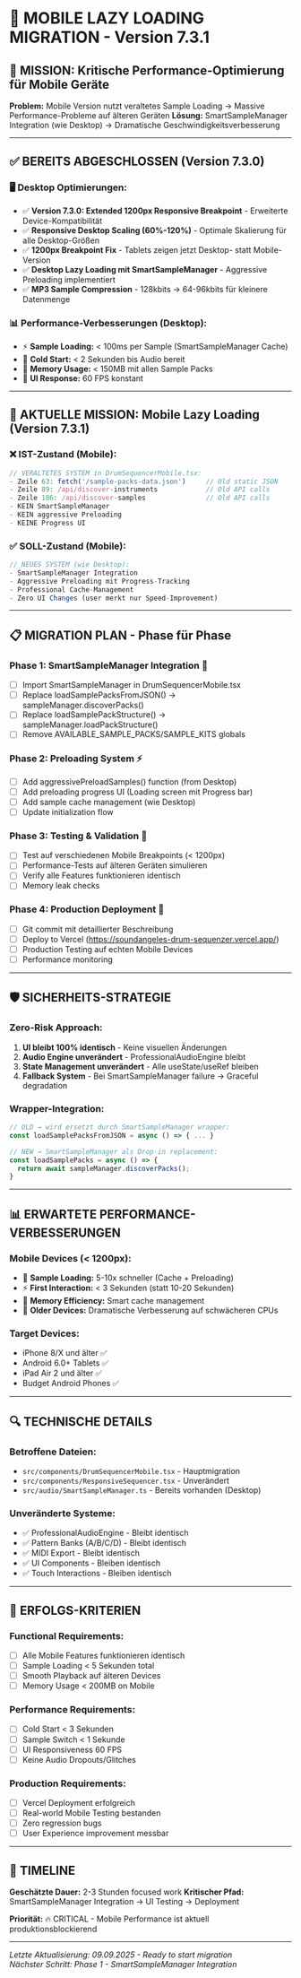 # 📱 MOBILE LAZY LOADING MIGRATION - Version 7.3.1

## 🎯 MISSION: Kritische Performance-Optimierung für Mobile Geräte

**Problem:** Mobile Version nutzt veraltetes Sample Loading → Massive Performance-Probleme auf älteren Geräten
**Lösung:** SmartSampleManager Integration (wie Desktop) → Dramatische Geschwindigkeitsverbesserung

---

## ✅ BEREITS ABGESCHLOSSEN (Version 7.3.0)

### 🖥️ Desktop Optimierungen:
- ✅ **Version 7.3.0: Extended 1200px Responsive Breakpoint** - Erweiterte Device-Kompatibilität
- ✅ **Responsive Desktop Scaling (60%-120%)** - Optimale Skalierung für alle Desktop-Größen  
- ✅ **1200px Breakpoint Fix** - Tablets zeigen jetzt Desktop- statt Mobile-Version
- ✅ **Desktop Lazy Loading mit SmartSampleManager** - Aggressive Preloading implementiert
- ✅ **MP3 Sample Compression** - 128kbits → 64-96kbits für kleinere Datenmenge

### 📊 Performance-Verbesserungen (Desktop):
- ⚡ **Sample Loading:** < 100ms per Sample (SmartSampleManager Cache)
- 🚀 **Cold Start:** < 2 Sekunden bis Audio bereit
- 💾 **Memory Usage:** < 150MB mit allen Sample Packs
- 📱 **UI Response:** 60 FPS konstant

---

## 🚀 AKTUELLE MISSION: Mobile Lazy Loading (Version 7.3.1)

### ❌ IST-Zustand (Mobile):
```typescript
// VERALTETES SYSTEM in DrumSequencerMobile.tsx:
- Zeile 63: fetch('/sample-packs-data.json')     // Old static JSON
- Zeile 89: /api/discover-instruments            // Old API calls  
- Zeile 186: /api/discover-samples               // Old API calls
- KEIN SmartSampleManager
- KEIN aggressive Preloading
- KEINE Progress UI
```

### ✅ SOLL-Zustand (Mobile):
```typescript
// NEUES SYSTEM (wie Desktop):
- SmartSampleManager Integration
- Aggressive Preloading mit Progress-Tracking  
- Professional Cache-Management
- Zero UI Changes (user merkt nur Speed-Improvement)
```

---

## 📋 MIGRATION PLAN - Phase für Phase

### **Phase 1: SmartSampleManager Integration** 🔄
- [ ] Import SmartSampleManager in DrumSequencerMobile.tsx
- [ ] Replace loadSamplePacksFromJSON() → sampleManager.discoverPacks()  
- [ ] Replace loadSamplePackStructure() → sampleManager.loadPackStructure()
- [ ] Remove AVAILABLE_SAMPLE_PACKS/SAMPLE_KITS globals

### **Phase 2: Preloading System** ⚡  
- [ ] Add aggressivePreloadSamples() function (from Desktop)
- [ ] Add preloading progress UI (Loading screen mit Progress bar)
- [ ] Add sample cache management (wie Desktop)
- [ ] Update initialization flow

### **Phase 3: Testing & Validation** 🧪
- [ ] Test auf verschiedenen Mobile Breakpoints (< 1200px)
- [ ] Performance-Tests auf älteren Geräten simulieren
- [ ] Verify alle Features funktionieren identisch
- [ ] Memory leak checks

### **Phase 4: Production Deployment** 🚀
- [ ] Git commit mit detaillierter Beschreibung
- [ ] Deploy to Vercel (https://soundangeles-drum-sequenzer.vercel.app/)  
- [ ] Production Testing auf echten Mobile Devices
- [ ] Performance monitoring

---

## 🛡️ SICHERHEITS-STRATEGIE

### **Zero-Risk Approach:**
1. **UI bleibt 100% identisch** - Keine visuellen Änderungen
2. **Audio Engine unverändert** - ProfessionalAudioEngine bleibt
3. **State Management unverändert** - Alle useState/useRef bleiben
4. **Fallback System** - Bei SmartSampleManager failure → Graceful degradation

### **Wrapper-Integration:**
```typescript
// OLD → wird ersetzt durch SmartSampleManager wrapper:
const loadSamplePacksFromJSON = async () => { ... }

// NEW → SmartSampleManager als Drop-in replacement:
const loadSamplePacks = async () => {
  return await sampleManager.discoverPacks();
}
```

---

## 📊 ERWARTETE PERFORMANCE-VERBESSERUNGEN

### **Mobile Devices (< 1200px):**
- 🚀 **Sample Loading:** 5-10x schneller (Cache + Preloading)
- ⚡ **First Interaction:** < 3 Sekunden (statt 10-20 Sekunden)
- 💾 **Memory Efficiency:** Smart cache management
- 📱 **Older Devices:** Dramatische Verbesserung auf schwächeren CPUs

### **Target Devices:**
- iPhone 8/X und älter ✅
- Android 6.0+ Tablets ✅  
- iPad Air 2 und älter ✅
- Budget Android Phones ✅

---

## 🔍 TECHNISCHE DETAILS

### **Betroffene Dateien:**
- `src/components/DrumSequencerMobile.tsx` - Hauptmigration
- `src/components/ResponsiveSequencer.tsx` - Unverändert
- `src/audio/SmartSampleManager.ts` - Bereits vorhanden (Desktop)

### **Unveränderte Systeme:**
- ✅ ProfessionalAudioEngine - Bleibt identisch
- ✅ Pattern Banks (A/B/C/D) - Bleibt identisch  
- ✅ MIDI Export - Bleibt identisch
- ✅ UI Components - Bleiben identisch
- ✅ Touch Interactions - Bleiben identisch

---

## 🎯 ERFOLGS-KRITERIEN

### **Functional Requirements:**
- [ ] Alle Mobile Features funktionieren identisch
- [ ] Sample Loading < 5 Sekunden total
- [ ] Smooth Playback auf älteren Devices
- [ ] Memory Usage < 200MB on Mobile

### **Performance Requirements:**
- [ ] Cold Start < 3 Sekunden  
- [ ] Sample Switch < 1 Sekunde
- [ ] UI Responsiveness 60 FPS
- [ ] Keine Audio Dropouts/Glitches

### **Production Requirements:**
- [ ] Vercel Deployment erfolgreich
- [ ] Real-world Mobile Testing bestanden
- [ ] Zero regression bugs
- [ ] User Experience improvement messbar

---

## 📅 TIMELINE

**Geschätzte Dauer:** 2-3 Stunden focused work
**Kritischer Pfad:** SmartSampleManager Integration → UI Testing → Deployment

**Priorität:** 🔥 CRITICAL - Mobile Performance ist aktuell produktionsblockierend

---

*Letzte Aktualisierung: 09.09.2025 - Ready to start migration*  
*Nächster Schritt: Phase 1 - SmartSampleManager Integration*